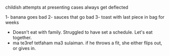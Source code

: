 childish
attempts at presenting cases always get deflected

1- banana goes bad
2- sauces that go bad
3- toast with last piece in bag for weeks

- Doesn't eat with family. Struggled to have set a schedule. Let's eat together. 
- ma te3ref tetfaham ma3 sulaiman. if he throws a fit, she either flips out, or gives in. 
